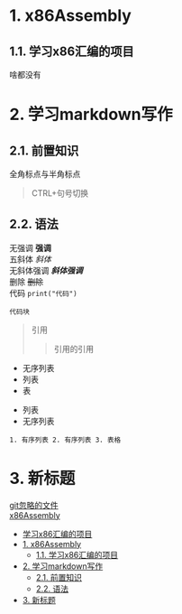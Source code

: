 # 1. x86Assembly
## 1.1. 学习x86汇编的项目
啥都没有

# 2. 学习markdown写作
## 2.1. 前置知识
全角标点与半角标点
>CTRL+句号切换

## 2.2. 语法
无强调  **强调**  
五斜体  *斜体*  
无斜体强调  ***斜体强调***  
删除 ~~删除~~  
代码 `print("代码")`  
```
代码块
```
> 引用
>> 引用的引用
+ 无序列表
+ 列表
+ 表
- 列表
- 无序列表

`1. 有序列表
2. 有序列表
3. 表格`

# 3. 新标题
 
[git忽略的文件](.gitignore)   
[x86Assembly](#x86assembly)
  - [学习x86汇编的项目](#学习x86汇编的项目)
- [1. x86Assembly](#1-x86assembly)
  - [1.1. 学习x86汇编的项目](#11-学习x86汇编的项目)
- [2. 学习markdown写作](#2-学习markdown写作)
  - [2.1. 前置知识](#21-前置知识)
  - [2.2. 语法](#22-语法)
- [3. 新标题](#3-新标题)